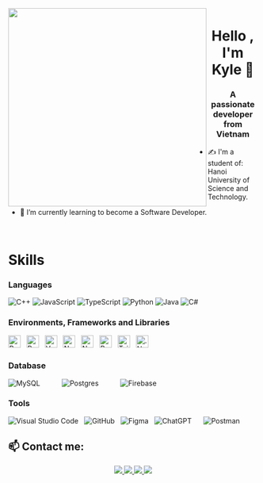 
<img align="left" width="400" src="https://github.githubassets.com/images/modules/profile/profile-first-repo.svg">
<h1 align="center">Hello , I'm Kyle 👋</h1>
<p align="center">
  <h3 align="center">A passionate developer from Vietnam  </h3>
</p>

- ✍ I'm a student of: Hanoi University of Science and Technology.

- 🌱 I’m currently learning to become a Software Developer.

<br />

# Skills

### Languages
<div class="d-flex justify-content-between">
  <img alt="C++" src="https://img.shields.io/badge/c++-%2300599C.svg?style=for-the-badge&logo=c%2B%2B&logoColor=white"/>
  <img alt="JavaScript" src="https://img.shields.io/badge/javascript-%23323330.svg?style=for-the-badge&logo=javascript&logoColor=%23F7DF1E"/>
  <img alt="TypeScript" src="https://img.shields.io/badge/typescript-%23007ACC.svg?style=for-the-badge&logo=typescript&logoColor=white"/>
  <img alt="Python" src="https://img.shields.io/badge/python-%2314354C.svg?style=for-the-badge&logo=python&logoColor=white"/>
  <img alt="Java" src="https://img.shields.io/badge/java-%23ED8B00.svg?style=for-the-badge&logo=java&logoColor=white"/>
  <img alt="C#" src="https://img.shields.io/badge/c%23-%23239120.svg?style=for-the-badge&logo=c-sharp&logoColor=white"/>
</div>

### Environments, Frameworks and Libraries
<div class="d-flex justify-content-between">
<span><img src="https://img.shields.io/badge/react-%2320232a.svg?style=for-the-badge&logo=react&logoColor=%2361DAFB" alt="ReactJS logo" title="ReactJS" height="25" /></span>
&nbsp;
<span><img src="https://img.shields.io/badge/react_native-%2320232a.svg?style=for-the-badge&logo=react&logoColor=%2361DAFB" alt="ReactNative logo" title="React Native" height="25" /></span>
&nbsp;
<span><img src="https://img.shields.io/badge/vuejs-%2335495e.svg?style=for-the-badge&logo=vuedotjs&logoColor=%234FC08D" alt="Vue.js logo" title="Vue.js" height="25" /></span>
&nbsp;
<span><img src="https://img.shields.io/badge/node.js-6DA55F?style=for-the-badge&logo=node.js&logoColor=white" alt="Node.js logo" title="Node.js" height="25" /></span>
&nbsp;
<span><img src="https://img.shields.io/badge/Next-black?style=for-the-badge&logo=next.js&logoColor=white" alt="NextJS" title="Next" height="25" /></span>
&nbsp;
<span><img src="https://img.shields.io/badge/bootstrap-%238511FA.svg?style=for-the-badge&logo=bootstrap&logoColor=white" alt="Bootstrap logo" title="Bootstrap" height="25" /></span>
&nbsp;
<span><img src="https://img.shields.io/badge/tailwindcss-%2338B2AC.svg?style=for-the-badge&logo=tailwind-css&logoColor=white" alt="TailwindCSS logo" title="TailwindCSS" height="25" /></span>
&nbsp;
<span><img src="https://img.shields.io/badge/.NET-5C2D91?style=for-the-badge&logo=.net&logoColor=white" alt=".Net logo" title=".Net" height="25" /></span>
&nbsp;
 
</div>


### Database
<div class="d-flex justify-content-between">
  <img alt="MySQL" src="https://img.shields.io/badge/mysql-%2300f.svg?style=for-the-badge&logo=mysql&logoColor=white" style="margin-right:40px;"/>
  <img alt="Postgres" src="https://img.shields.io/badge/postgres-%23316192.svg?style=for-the-badge&logo=postgresql&logoColor=white" style="margin-right:40px;"/>
  <img alt="Firebase" src="https://img.shields.io/badge/Firebase-039BE5?style=for-the-badge&logo=Firebase&logoColor=white" style="margin-right:40px;"/>
</div>

### Tools
<div class="d-flex justify-content-between">
  <img alt="Visual Studio Code" src="https://img.shields.io/badge/VisualStudioCode-0078d7.svg?style=for-the-badge&logo=visual-studio-code&logoColor=white"/>
  &nbsp;
  <img alt="GitHub" src="https://img.shields.io/badge/github-%23121011.svg?style=for-the-badge&logo=github&logoColor=white"/>
  &nbsp;  
  <img alt="Figma" src="https://img.shields.io/badge/figma-%23F24E1E.svg?style=for-the-badge&logo=figma&logoColor=white" />
  &nbsp;
  <img alt="ChatGPT" src="https://img.shields.io/badge/chatGPT-74aa9c?style=for-the-badge&logo=openai&logoColor=white" />
  &nbsp;
  <img alt="" src="(https://img.shields.io/badge/docker-%230db7ed.svg?style=for-the-badge&logo=docker&logoColor=white" />
  &nbsp;
  <img alt="Postman" src="https://img.shields.io/badge/Postman-FF6C37?style=for-the-badge&logo=postman&logoColor=white" />
  &nbsp;
</div>

## 📫 Contact me:


<p align="center">
  <a href="https://www.linkedin.com/in/kyleincontact" target="_blank">
    <img src="https://img.icons8.com/fluent/48/000000/linkedin.png"/>
  </a>
  <a href="https://www.facebook.com/kinekine41" alt="Facebook">
    <img src="https://img.icons8.com/fluent/48/000000/facebook-new.png" target="_blank" />
  </a> 
  <a href="https://github.com/kyle41io" alt="Github">
    <img src="https://img.icons8.com/fluent/48/000000/github.png"/>
  </a> 
  <a href="mailto:vankien41hustt@gmail.com" alt="Email">
    <img src="https://img.icons8.com/fluent/48/000000/mailing.png"/>
  </a>
</p>
